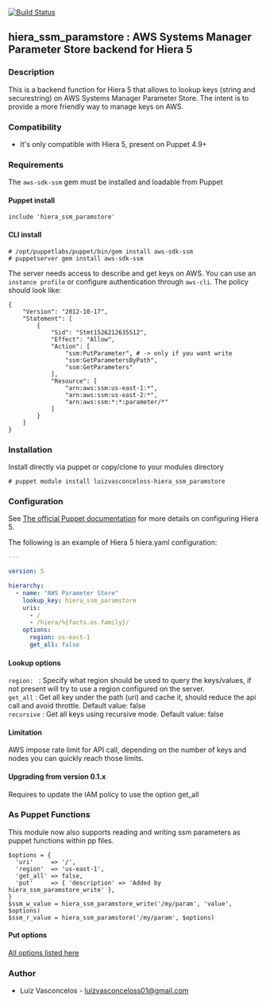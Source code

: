 [![Build Status](https://travis-ci.org/luizvasconceloss/hiera-ssm-paramstore.svg?branch=master)](https://travis-ci.org/luizvasconceloss/hiera-ssm-paramstore)

## hiera_ssm_paramstore : AWS Systems Manager Parameter Store backend for Hiera 5

### Description

This is a backend function for Hiera 5 that allows to lookup keys (string and securestring) on AWS Systems Manager Parameter Store.  The intent is to provide a more friendly way to manage keys on AWS.

### Compatibility

* It's only compatible with Hiera 5, present on Puppet 4.9+

### Requirements

The `aws-sdk-ssm` gem must be installed and loadable from Puppet

#### Puppet install
```puppet
include 'hiera_ssm_paramstore'
```

#### CLI install
```
# /opt/puppetlabs/puppet/bin/gem install aws-sdk-ssm
# puppetserver gem install aws-sdk-ssm
```

The server needs access to describe and get keys on AWS. You can use an `instance profile` or configure authentication through `aws-cli`. The policy should look like:

```
{
    "Version": "2012-10-17",
    "Statement": [
        {
            "Sid": "Stmt1526212635512",
            "Effect": "Allow",
            "Action": [
                "ssm:PutParameter", # -> only if you want write
                "ssm:GetParametersByPath",
                "ssm:GetParameters"
            ],
            "Resource": [
                "arn:aws:ssm:us-east-1:*",
                "arn:aws:ssm:us-east-2:*",
                "arn:aws:ssm:*:*:parameter/*"
            ]
        }
    ]
}
```

### Installation

Install directly via puppet or copy/clone to your modules directory

```
# puppet module install luizvasconceloss-hiera_ssm_paramstore
```

### Configuration

See [The official Puppet documentation](https://docs.puppet.com/puppet/4.9/hiera_intro.html) for more details on configuring Hiera 5.

The following is an example of Hiera 5 hiera.yaml configuration:

```yaml
---

version: 5

hierarchy:
  - name: "AWS Parameter Store"
    lookup_key: hiera_ssm_paramstore
    uris:
      - /
      - /hiera/%{facts.os.family}/
    options:
      region: us-east-1
      get_all: false
```


#### Lookup options

`region: ` : Specify what region should be used to query the keys/values, if not present will try to use a region configured on the server.<br/>
`get_all` : Get all key under the path (uri) and cache it, should reduce the api call and avoid throttle. Default value: false<br/>
`recursive` : Get all keys using recursive mode. Default value: false<br/>

#### Limitation

AWS impose rate limit for API call, depending on the number of keys and nodes you can quickly reach those limits.

#### Upgrading from version 0.1.x

Requires to update the IAM policy to use the option get_all

### As Puppet Functions

This module now also supports reading and writing ssm parameters as puppet functions within pp files.

```puppet
$options = {
  'uri'     => '/',
  'region'  => 'us-east-1',
  'get_all' => false,
  'put'     => { 'description' => 'Added by hiera_ssm_paramstore_write' },
}
$ssm_w_value = hiera_ssm_paramstore_write('/my/param', 'value', $options)
$ssm_r_value = hiera_ssm_paramstore('/my/param', $options)
```

#### Put options

[All options listed here](https://docs.aws.amazon.com/sdk-for-ruby/v2/api/Aws/SSM/Client.html#put_parameter-instance_method)

### Author

* Luiz Vasconcelos - luizvasconceloss01@gmail.com
